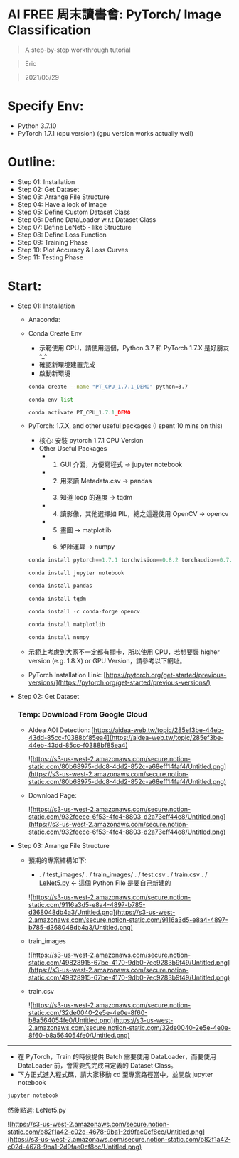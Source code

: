 # AI FREE 周末讀書會: PyTorch/ Image Classification 
> A step-by-step workthrough tutorial

> Eric

> 2021/05/29

# Specify Env:
- Python 3.7.10
- PyTorch 1.7.1 (cpu version) (gpu version works actually well)

# Outline:
- Step 01: Installation
- Step 02: Get Dataset
- Step 03: Arrange File Structure
- Step 04: Have a look of image
- Step 05: Define Custom Dataset Class
- Step 06: Define DataLoader w.r.t Dataset Class
- Step 07: Define LeNet5 - like Structure
- Step 08: Define Loss Function
- Step 09: Training Phase
- Step 10: Plot Accuracy & Loss Curves
- Step 11: Testing Phase

# Start:

- Step 01: Installation
    - Anaconda:
    - Conda Create Env
        - 示範使用 CPU，請使用這個，Python 3.7 和 PyTorch 1.7.X 是好朋友 ^_^
        - 確認新環境建置完成
        - 啟動新環境

        ```bash
        conda create --name "PT_CPU_1.7.1_DEMO" python=3.7
        ```

        ```python
        conda env list
        ```

        ```python
        conda activate PT_CPU_1.7.1_DEMO
        ```

    - PyTorch: 1.7.X, and other useful packages (I spent 10 mins on this)
        - 核心: 安裝 pytorch 1.7.1 CPU Version
        - Other Useful Packages
            - 1. GUI 介面，方便寫程式 → jupyter notebook
            - 2. 用來讀 Metadata.csv → pandas
            - 3. 知道 loop 的進度 → tqdm
            - 4. 讀影像，其他選擇如 PIL，總之這邊使用 OpenCV → opencv
            - 5. 畫圖 → matplotlib
            - 6. 矩陣運算 → numpy

        ```python
        conda install pytorch==1.7.1 torchvision==0.8.2 torchaudio==0.7.2 cpuonly -c pytorch
        ```

        ```python
        conda install jupyter notebook
        ```

        ```python
        conda install pandas
        ```

        ```python
        conda install tqdm
        ```

        ```python
        conda install -c conda-forge opencv
        ```

        ```python
        conda install matplotlib
        ```

        ```python
        conda install numpy
        ```

    - 示範上考慮到大家不一定都有顯卡，所以使用 CPU，若想要裝 higher version (e.g. 1.8.X) or GPU Version，請參考以下網址。
    - PyTorch Installation Link: [https://pytorch.org/get-started/previous-versions/](https://pytorch.org/get-started/previous-versions/)
- Step 02: Get Dataset

    ### Temp: Download From Google Cloud

    - AIdea AOI Detection: [https://aidea-web.tw/topic/285ef3be-44eb-43dd-85cc-f0388bf85ea4](https://aidea-web.tw/topic/285ef3be-44eb-43dd-85cc-f0388bf85ea4)

        ![https://s3-us-west-2.amazonaws.com/secure.notion-static.com/80b68975-ddc8-4dd2-852c-a68eff14faf4/Untitled.png](https://s3-us-west-2.amazonaws.com/secure.notion-static.com/80b68975-ddc8-4dd2-852c-a68eff14faf4/Untitled.png)

    - Download Page:

        ![https://s3-us-west-2.amazonaws.com/secure.notion-static.com/932feece-6f53-4fc4-8803-d2a73eff44e8/Untitled.png](https://s3-us-west-2.amazonaws.com/secure.notion-static.com/932feece-6f53-4fc4-8803-d2a73eff44e8/Untitled.png)

- Step 03: Arrange File Structure
    - 預期的專案結構如下:
        - . / test_images/
        . / train_images/
        . / test.csv
        . / train.csv
        . / [LeNet5.py](http://lenet5.py) ← 這個 Python File 是要自己新建的

        ![https://s3-us-west-2.amazonaws.com/secure.notion-static.com/9116a3d5-e8a4-4897-b785-d368048db4a3/Untitled.png](https://s3-us-west-2.amazonaws.com/secure.notion-static.com/9116a3d5-e8a4-4897-b785-d368048db4a3/Untitled.png)

    - train_images

        ![https://s3-us-west-2.amazonaws.com/secure.notion-static.com/49828915-67be-4170-9db0-7ec9283b9f49/Untitled.png](https://s3-us-west-2.amazonaws.com/secure.notion-static.com/49828915-67be-4170-9db0-7ec9283b9f49/Untitled.png)

    - train.csv

        ![https://s3-us-west-2.amazonaws.com/secure.notion-static.com/32de0040-2e5e-4e0e-8f60-b8a564054fe0/Untitled.png](https://s3-us-west-2.amazonaws.com/secure.notion-static.com/32de0040-2e5e-4e0e-8f60-b8a564054fe0/Untitled.png)

---

- 在 PyTorch，Train 的時候提供 Batch 需要使用 DataLoader，而要使用 DataLoader 前，會需要先完成自定義的 Dataset Class。
- 下方正式進入程式碼，請大家移動 cd 至專案路徑當中，並開啟 jupyter notebook

```bash
jupyter notebook
```

然後點選: LeNet5.py

![https://s3-us-west-2.amazonaws.com/secure.notion-static.com/b82f1a42-c02d-4678-9ba1-2d9fae0cf8cc/Untitled.png](https://s3-us-west-2.amazonaws.com/secure.notion-static.com/b82f1a42-c02d-4678-9ba1-2d9fae0cf8cc/Untitled.png)